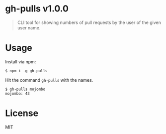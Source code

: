 # gh-pulls v1.0.0

> CLI tool for showing numbers of pull requests by the user of the given user name.

# Usage

Install via npm:

```console
$ npm i -g gh-pulls
```

Hit the command `gh-pulls` with the names.

```console
$ gh-pulls mojombo
mojombo: 43
```

# License

MIT

